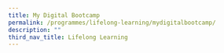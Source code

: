 ```yaml
---
title: My Digital Bootcamp
permalink: /programmes/lifelong-learning/mydigitalbootcamp/
description: ""
third_nav_title: Lifelong Learning
---
```

